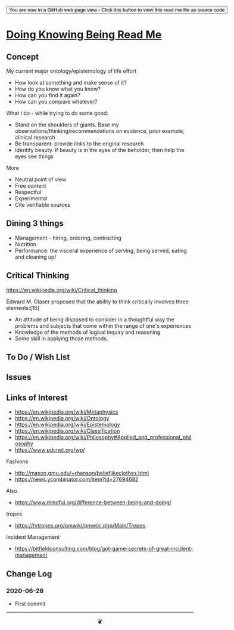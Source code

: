 <span style=display:none; >[You are now in a GitHub source code view - click this link to view Read Me file as a web page]( https://theo-armour.github.io/2021/pages/doing-knowing-being/readme.html  "View file as a web page." ) </span>

<div><input type=button onclick=window.location.href="https://github.com/theo-armour/2021/tree/master/pages/doing-knowing-being/";
value='You are now in a GitHub web page view - Click this button to view this read me file as source code' ></div>


# [Doing Knowing Being Read Me]( https://theo-armour.github.io/2021/pages/doing-knowing-being/readme.html )

<!--@@@
<div style=height:300px;overflow:hidden;width:100%;resize:both; ><iframe src=https://theo-armour.github.io/2021/ height=100% width=100% ></iframe></div>
_Doing Knowing Being_

### Full Screen: [Doing Knowing Being]( https://theo-armour.github.io/2021/pages/doing-knowing-being/ )
@@@-->



## Concept

My current major ontology/epistemology of life effort

* How look at something and make sense of it?
* How do you know what you know?
* How can you find it again?
* How can you compare whatever?

What I do - while trying to do some good:

* Stand on the shoulders of giants. Base my observations/thinking/recommendations on evidence, prior example, clinical research
* Be transparent: provide links to the original research
* Identify beauty. If beauty is in the eyes of the beholder, then help the eyes see things

More
* Neutral point of view
* Free content
* Respectful
* Experimental
* Cite verifiable sources

## Dining 3 things

* Management - hiring, ordering, contracting
* Nutrition
* Performance: the visceral experience of serving, being served, eating and cleaning up/





## Critical Thinking

https://en.wikipedia.org/wiki/Critical_thinking

Edward M. Glaser proposed that the ability to think critically involves three elements:[16]

* An attitude of being disposed to consider in a thoughtful way the problems and subjects that come within the range of one's experiences
* Knowledge of the methods of logical inquiry and reasoning
* Some skill in applying those methods.


## To Do / Wish List


## Issues


## Links of Interest

* https://en.wikipedia.org/wiki/Metaphysics
* https://en.wikipedia.org/wiki/Ontology
* https://en.wikipedia.org/wiki/Epistemology
* https://en.wikipedia.org/wiki/Classification
* https://en.wikipedia.org/wiki/Philosophy#Applied_and_professional_philosophy
* https://www.pdcnet.org/wp/

Fashions

* http://mason.gmu.edu/~rhanson/belieflikeclothes.html
* https://news.ycombinator.com/item?id=27694682


Also

* https://www.mindful.org/difference-between-being-and-doing/

tropes

* https://tvtropes.org/pmwiki/pmwiki.php/Main/Tropes


Incident Management

* https://bitfieldconsulting.com/blog/got-game-secrets-of-great-incident-management



## Change Log



### 2020-06-28

* First commit


***

<center title="hello!" ><a href=javascript:window.scrollTo(0,0); style=font-size:2ch;text-decoration:none; > ❦ </a></center>
